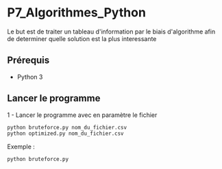 # P7_Algorithmes_Python

Le but est de traiter un tableau d'information par le biais d'algorithme afin de determiner quelle solution est la plus interessante

## Prérequis 
- Python 3

## Lancer le programme
1 - Lancer le programme avec en paramètre le fichier
```cmd
python bruteforce.py nom_du_fichier.csv
python optimized.py nom_du_fichier.csv
```
Exemple :
```cmd
python bruteforce.py 
```

